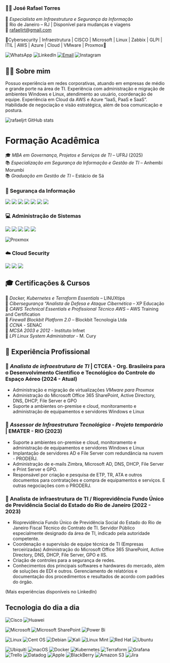 ### 👨‍💻 José Rafael Torres

🔐 *Especialista em Infraestrutura e Segurança da Informação*  
📍 Rio de Janeiro – RJ | Disponível para mudanças e viagens  
 📧 [rafaeljrt@gmail.com](mailto:rafaeljrt@gmail.com)  

 🏅Cybersecurity | Infraestrutura | CISCO | Microsoft | Linux | Zabbix | GLPI | ITIL | AWS | Azure | Cloud | VMware | Proxmox🏅

![WhatsApp](https://img.shields.io/badge/WhatsApp-25D366?style=for-the-badge&logo=whatsapp&logoColor=white)
![LinkedIn](https://img.shields.io/badge/linkedin-%230077B5.svg?style=for-the-badge&logo=linkedin&logoColor=white)
[![Email](https://img.shields.io/badge/Gmail-D14836?style=for-the-badge&logo=gmail&logoColor=white)](https://www.gmail.com)
![Instagram](https://img.shields.io/badge/Instagram-%23E4405F.svg?style=for-the-badge&logo=Instagram&logoColor=white)

## 🙋‍♂ Sobre mim
Possuo experiência em redes corporativas, atuando em empresas de médio e grande porte na área de TI. Experiência com administração e migração de ambientes Windows e Linux, atendimento ao usuário, coordenação de equipe. Experiência em Cloud da AWS e Azure “IaaS, PaaS e SaaS”. Habilidade de negociação e visão estratégica, além de boa comunicação e postura.  

![rafaeljrt GitHub stats](https://github-readme-stats.vercel.app/api?username=rafaeljrt&show_icons=true&theme=dark)

# Formação Acadêmica  

🎓 *MBA em Governança, Projetos e Serviços de TI* – UFRJ (2025)  
📚 *Especialização em Segurança da Informação e Gestão de TI* – Anhembi Morumbi  
📚 *Graduação em Gestão de TI* – Estácio de Sá


### 🔐 Segurança da Informação  

<p align="left">
  
  <img src="https://img.shields.io/badge/Graylog-D7191C?style=for-the-badge&logo=graylog&logoColor=white"/>
  <img src="https://img.shields.io/badge/Kaspersky-008000?style=for-the-badge&logo=kaspersky&logoColor=white"/>
  <img src="https://img.shields.io/badge/Veeam%20Backup-00B336?style=for-the-badge&logo=veeam&logoColor=white"/>
  <img src="https://img.shields.io/badge/Blockbit-FF4500?style=for-the-badge&logo=cybersecurity&logoColor=white"/>
  <img src="https://img.shields.io/badge/Cisco%20ASA-1BA0D7?style=for-the-badge&logo=cisco&logoColor=white"/>
  <img src="https://img.shields.io/badge/Fortinet-ED1C24?style=for-the-badge&logo=fortinet&logoColor=white"/>
  <img src="https://img.shields.io/badge/Microsoft%20365-0078D4?style=for-the-badge&logo=microsoft&logoColor=white"/>
</p>  

### 💻 Administração de Sistemas  

<p align="left">
  <img src="https://img.shields.io/badge/Active%20Directory-003366?style=for-the-badge&logo=microsoft&logoColor=white"/>
  <img src="https://img.shields.io/badge/Microsoft%20365-0078D4?style=for-the-badge&logo=microsoft&logoColor=white"/>
  <img src="https://img.shields.io/badge/Linux-FCC624?style=for-the-badge&logo=linux&logoColor=black"/>
  <img src="https://img.shields.io/badge/LDAP-005CB9?style=for-the-badge&logo=security&logoColor=white"/>
  <img src="https://img.shields.io/badge/IAM-800080?style=for-the-badge&logo=vmware&logoColor=white"/>
  
  ![Proxmox](https://img.shields.io/badge/proxmox-proxmox?style=for-the-badge&logo=proxmox&logoColor=%23E57000&labelColor=%232b2a33&color=%232b2a33)
    
</p>

### ☁️ Cloud Security  

<p align="left">
  <img src="https://img.shields.io/badge/AWS-232F3E?style=for-the-badge&logo=amazon-aws&logoColor=white"/>
  <img src="https://img.shields.io/badge/Microsoft_Azure-0089D6?style=for-the-badge&logo=microsoft-azure&logoColor=white"/>
  <img src="https://img.shields.io/badge/Google_Cloud-4285F4?style=for-the-badge&logo=google-cloud&logoColor=white"/>
</p>

## 🎓 Certificações & Cursos  

🔹 *Docker, Kubernetes e Terraform Essentials* – LINUXtips  
🔹 *Cibersegurança “Analista de Defesa e Ataque Cibernética* – XP Educação  
🔹 *CAWS Technical Essentials e Profissional Técnico AWS* – AWS Training and Certification  
🔹 *Firewall Blockbit Platform 2.0* – Blockbit Tecnologia Ltda  
🔹 *CCNA* - SENAC  
🔹 *MCSA 2003 e 2012* - Instituto Infnet  
🔹 *LPI Linux System Administrator* - M. Cury  

## 📌 Experiência Profissional

### 🔹 *Analista de infraestrutura de TI* | CTCEA - Org. Brasileira para o Desenvolvimento Científico e Tecnológico do Controle do Espaço Aéreo (2024 - Atual)  
- Administração e migração de virtualizações *VMware para Proxmox*
- Administração do Microsoft Office 365 SharePoint, Active Directory, DNS, DHCP, File Server e GPO  
- Suporte a ambientes on-premise e cloud, monitoramento e administração de equipamentos e servidores Windows e Linux 

### 🔹 *Assessor de Infraestrutura Tecnológica - Projeto temporário* | EMATER - RIO  (2023)
- Suporte a ambientes on-premise e cloud, monitoramento e administração de equipamentos e servidores Windows e Linux  
- Implantação de servidores AD e File Server com redundância na nuvem - PRODERJ.  
- Administração de e-mails Zimbra, Microsoft AD, DNS, DHCP, File Server e Print Server e GPO.
- Responsável por criação e pesquisa de ETP, TR, ATA e outros documentos para contratações e compra de equipamentos e serviços. E outras negociações com o PRODERJ.

### 🔹 Analista de infraestrutura de TI / Rioprevidência Fundo Único de Previdência Social do Estado do Rio de Janeiro (2022 - 2023)  
- Rioprevidência Fundo Único de Previdência Social do Estado do Rio de Janeiro
Fiscal Técnico do Contrato de TI. Servidor Público especialmente designado da área de TI, indicado pela autoridade competente.
- Coordenação e supervisão de equipe técnica de TI (Empresas terceirizadas)
Administração do Microsoft Office 365 SharePoint, Active Directory, DNS, DHCP, File Server, GPO e IIS.
- Criação de controles para a segurança de redes.
- Conhecimentos dos principais softwares e hardwares do mercado, além de soluções de EDI e outros. Gerenciamento de relatórios e documentação dos procedimentos e resultados de acordo com padrões do órgão.

(Mais experiências disponíveis no LinkedIn) 

  
## Tecnologia do dia a dia 

![Cisco](https://img.shields.io/badge/cisco-%23049fd9.svg?style=for-the-badge&logo=cisco&logoColor=black)
![Huawei](https://img.shields.io/badge/Huawei-%23FF0000.svg?style=for-the-badge&logo=huawei&logoColor=white)

![Microsoft](https://img.shields.io/badge/Microsoft-0078D4?style=for-the-badge&logo=microsoft&logoColor=white) 
![Microsoft SharePoint ](https://img.shields.io/badge/Microsoft_SharePoint-0078D4?style=for-the-badge&logo=microsoft-sharepoint&logoColor=white)
![Power Bi](https://img.shields.io/badge/power_bi-F2C811?style=for-the-badge&logo=powerbi&logoColor=black)

![Linux](https://img.shields.io/badge/Linux-FCC624?style=for-the-badge&logo=linux&logoColor=black)
![Cent OS](https://img.shields.io/badge/cent%20os-002260?style=for-the-badge&logo=centos&logoColor=F0F0F0)
![Debian](https://img.shields.io/badge/Debian-D70A53?style=for-the-badge&logo=debian&logoColor=white)
![Kali](https://img.shields.io/badge/Kali-268BEE?style=for-the-badge&logo=kalilinux&logoColor=white)
![Linux Mint](https://img.shields.io/badge/Linux%20Mint-87CF3E?style=for-the-badge&logo=Linux%20Mint&logoColor=white)
![Red Hat](https://img.shields.io/badge/Red%20Hat-EE0000?style=for-the-badge&logo=redhat&logoColor=white)
![Ubuntu](https://img.shields.io/badge/Ubuntu-E95420?style=for-the-badge&logo=ubuntu&logoColor=white)

![Ubiquiti](https://img.shields.io/badge/ubiquiti-%230559C9.svg?style=for-the-badge&logo=ubiquiti&logoColor=white)
![macOS](https://img.shields.io/badge/mac%20os-000000?style=for-the-badge&logo=macos&logoColor=F0F0F0)
![Docker](https://img.shields.io/badge/docker-%230db7ed.svg?style=for-the-badge&logo=docker&logoColor=white)
![Kubernetes](https://img.shields.io/badge/kubernetes-%23326ce5.svg?style=for-the-badge&logo=kubernetes&logoColor=white)
![Terraform](https://img.shields.io/badge/terraform-%235835CC.svg?style=for-the-badge&logo=terraform&logoColor=white)
![Grafana](https://img.shields.io/badge/grafana-%23F46800.svg?style=for-the-badge&logo=grafana&logoColor=white)
![Trello](https://img.shields.io/badge/Trello-%23026AA7.svg?style=for-the-badge&logo=Trello&logoColor=white)
![Datadog](https://img.shields.io/badge/datadog-%23632CA6.svg?style=for-the-badge&logo=datadog&logoColor=white)
![Apple](https://img.shields.io/badge/Apple-%23000000.svg?style=for-the-badge&logo=apple&logoColor=white)
![BlackBerry](https://img.shields.io/badge/blackberry-808080.svg?style=for-the-badge&logo=blackberry&logoColor=white)
![Amazon S3](https://img.shields.io/badge/Amazon%20S3-FF9900?style=for-the-badge&logo=amazons3&logoColor=white)
![Jira](https://img.shields.io/badge/jira-%230A0FFF.svg?style=for-the-badge&logo=jira&logoColor=white)

